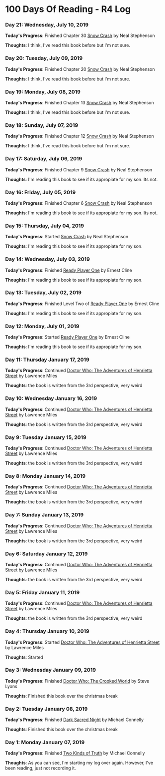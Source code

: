 # 100 Days Of Reading - R4 Log

### Day 21: Wednesday, July 10, 2019

**Today's Progress**:  Finished Chapter 30 [Snow Crash](https://www.amazon.com/Snow-Crash-Neal-Stephenson/dp/0553380958/ref=sr_1_1?keywords=snow+crash&qid=1562531078&s=gateway&sr=8-1) by Neal Stephenson

**Thoughts**:  I think, I've read this book before but I'm not sure.

### Day 20: Tuesday, July 09, 2019

**Today's Progress**:  Finished Chapter 20 [Snow Crash](https://www.amazon.com/Snow-Crash-Neal-Stephenson/dp/0553380958/ref=sr_1_1?keywords=snow+crash&qid=1562531078&s=gateway&sr=8-1) by Neal Stephenson

**Thoughts**:  I think, I've read this book before but I'm not sure.

### Day 19: Monday, July 08, 2019

**Today's Progress**:  Finished Chapter 13 [Snow Crash](https://www.amazon.com/Snow-Crash-Neal-Stephenson/dp/0553380958/ref=sr_1_1?keywords=snow+crash&qid=1562531078&s=gateway&sr=8-1) by Neal Stephenson

**Thoughts**:  I think, I've read this book before but I'm not sure.

### Day 18: Sunday, July 07, 2019

**Today's Progress**:  Finished Chapter 12 [Snow Crash](https://www.amazon.com/Snow-Crash-Neal-Stephenson/dp/0553380958/ref=sr_1_1?keywords=snow+crash&qid=1562531078&s=gateway&sr=8-1) by Neal Stephenson

**Thoughts**:  I think, I've read this book before but I'm not sure.

### Day 17: Saturday, July 06, 2019

**Today's Progress**:  Finished Chapter 9 [Snow Crash](https://www.amazon.com/Snow-Crash-Neal-Stephenson/dp/0553380958/ref=sr_1_1?keywords=snow+crash&qid=1562531078&s=gateway&sr=8-1) by Neal Stephenson

**Thoughts**:  I'm reading this book to see if its appropiate for my son.  Its not.

### Day 16: Friday, July 05, 2019

**Today's Progress**:  Finished Chapter 6 [Snow Crash](https://www.amazon.com/Snow-Crash-Neal-Stephenson/dp/0553380958/ref=sr_1_1?keywords=snow+crash&qid=1562531078&s=gateway&sr=8-1) by Neal Stephenson

**Thoughts**:  I'm reading this book to see if its appropiate for my son.  Its not.

### Day 15: Thursday, July 04, 2019

**Today's Progress**:  Started [Snow Crash](https://www.amazon.com/Snow-Crash-Neal-Stephenson/dp/0553380958/ref=sr_1_1?keywords=snow+crash&qid=1562531078&s=gateway&sr=8-1) by Neal Stephenson

**Thoughts**:  I'm reading this book to see if its appropiate for my son.

### Day 14: Wednesday, July 03, 2019

**Today's Progress**:  Finished [Ready Player One](https://www.amazon.com/Ready-Player-One-Ernest-Cline/dp/0307887448) by Ernest Cline

**Thoughts**:  I'm reading this book to see if its appropiate for my son.

### Day 13: Tuesday, July 02, 2019

**Today's Progress**:  Finished Level Two of [Ready Player One](https://www.amazon.com/Ready-Player-One-Ernest-Cline/dp/0307887448) by Ernest Cline

**Thoughts**:  I'm reading this book to see if its appropiate for my son.

### Day 12: Monday, July 01, 2019

**Today's Progress**:  Started [Ready Player One](https://www.amazon.com/Ready-Player-One-Ernest-Cline/dp/0307887448) by Ernest Cline

**Thoughts**:  I'm reading this book to see if its appropiate for my son.

### Day 11: Thursday January 17, 2019

**Today's Progress**:  Continued [Doctor Who: The Adventures of Henrietta Street](https://www.amazon.com/Adventuress-Henrietta-Street-Doctor-Who/dp/0563538422/ref=sr_1_1?ie=UTF8&qid=1547498259&sr=8-1&keywords=doctor+who+henrietta+street) by Lawrence Miles

**Thoughts**:  the book is written from the 3rd perspective, very weird

### Day 10: Wednesday January 16, 2019

**Today's Progress**:  Continued [Doctor Who: The Adventures of Henrietta Street](https://www.amazon.com/Adventuress-Henrietta-Street-Doctor-Who/dp/0563538422/ref=sr_1_1?ie=UTF8&qid=1547498259&sr=8-1&keywords=doctor+who+henrietta+street) by Lawrence Miles

**Thoughts**:  the book is written from the 3rd perspective, very weird

### Day 9: Tuesday January 15, 2019

**Today's Progress**:  Continued [Doctor Who: The Adventures of Henrietta Street](https://www.amazon.com/Adventuress-Henrietta-Street-Doctor-Who/dp/0563538422/ref=sr_1_1?ie=UTF8&qid=1547498259&sr=8-1&keywords=doctor+who+henrietta+street) by Lawrence Miles

**Thoughts**:  the book is written from the 3rd perspective, very weird

### Day 8: Monday January 14, 2019

**Today's Progress**:  Continued [Doctor Who: The Adventures of Henrietta Street](https://www.amazon.com/Adventuress-Henrietta-Street-Doctor-Who/dp/0563538422/ref=sr_1_1?ie=UTF8&qid=1547498259&sr=8-1&keywords=doctor+who+henrietta+street) by Lawrence Miles

**Thoughts**:  the book is written from the 3rd perspective, very weird

### Day 7: Sunday January 13, 2019

**Today's Progress**:  Continued [Doctor Who: The Adventures of Henrietta Street](https://www.amazon.com/Adventuress-Henrietta-Street-Doctor-Who/dp/0563538422/ref=sr_1_1?ie=UTF8&qid=1547498259&sr=8-1&keywords=doctor+who+henrietta+street) by Lawrence Miles

**Thoughts**:  the book is written from the 3rd perspective, very weird

### Day 6: Saturday January 12, 2019

**Today's Progress**:  Continued [Doctor Who: The Adventures of Henrietta Street](https://www.amazon.com/Adventuress-Henrietta-Street-Doctor-Who/dp/0563538422/ref=sr_1_1?ie=UTF8&qid=1547498259&sr=8-1&keywords=doctor+who+henrietta+street) by Lawrence Miles

**Thoughts**:  the book is written from the 3rd perspective, very weird

### Day 5: Friday January 11, 2019

**Today's Progress**:  Continued [Doctor Who: The Adventures of Henrietta Street](https://www.amazon.com/Adventuress-Henrietta-Street-Doctor-Who/dp/0563538422/ref=sr_1_1?ie=UTF8&qid=1547498259&sr=8-1&keywords=doctor+who+henrietta+street) by Lawrence Miles

**Thoughts**:  the book is written from the 3rd perspective, very weird

### Day 4: Thursday January 10, 2019

**Today's Progress**:  Started [Doctor Who: The Adventures of Henrietta Street](https://www.amazon.com/Adventuress-Henrietta-Street-Doctor-Who/dp/0563538422/ref=sr_1_1?ie=UTF8&qid=1547498259&sr=8-1&keywords=doctor+who+henrietta+street) by Lawrence Miles

**Thoughts**:  Started

### Day 3: Wednesday January 09, 2019

**Today's Progress**:  Finished [Doctor Who: The Crooked World](https://www.amazon.com/Crooked-World-Doctor-Who/dp/0563538562/ref=sr_1_2?ie=UTF8&qid=1547067227&sr=8-2&keywords=crooked+world) by Steve Lyons

**Thoughts**:  Finished this book over the christmas break

### Day 2: Tuesday January 08, 2019

**Today's Progress**:  Finished [Dark Sacred Night](https://www.amazon.com/gp/product/B0796R3RR4/ref=dbs_a_def_rwt_bibl_vppi_i0) by Michael Connelly

**Thoughts**:  Finished this book over the christmas break

### Day 1: Monday January 07, 2019

**Today's Progress**:  Finished [Two Kinds of Truth](https://www.amazon.com/gp/product/B06W9NKRXG/ref=dbs_a_def_rwt_bibl_vppi_i2) by Michael Connelly

**Thoughts**:  As you can see, I'm starting my log over again. However, I've been reading, just not recording it.

